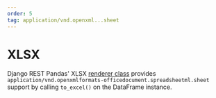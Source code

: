 ```yaml
---
order: 5
tag: application/vnd.openxml...sheet
---
```


# XLSX

Django REST Pandas' XLSX [renderer class][renderers] provides `application/vnd.openxmlformats-officedocument.spreadsheetml.sheet` support by calling `to_excel()` on the DataFrame instance.

[renderers]: ./index.md
